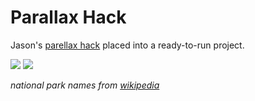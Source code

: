 Parallax Hack
===========

Jason's [parellax hack](http://forums.xamarin.com/discussion/34711/parallax-hack-for-fun-and-no-profit) placed into a ready-to-run project.

![](https://raw.githubusercontent.com/conceptdev/xamarin-forms-samples/master/ParallaxScreenshots/parallax-android-sml.png) ![](https://raw.githubusercontent.com/conceptdev/xamarin-forms-samples/master/Parallax/Screenshots/parallax-ios-sml.png)

*national park names from [wikipedia](http://en.wikipedia.org/wiki/List_of_national_parks_of_the_United_States)*